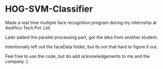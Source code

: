# HOG-SVM-Classifier
Made a real time multiple face recognition program during my internship at Aedifico Tech Pvt. Ltd.

Later added the parallel processing part, got the idea from another student.

Intentionally left out the faceData folder, but its not that hard to figure it out.

Feel free to use the code, but do add acknowledgements to me and the company :)
